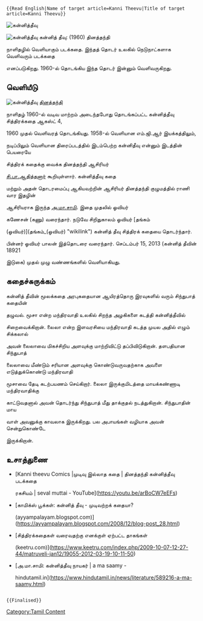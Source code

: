 ```{=mediawiki}
{{Read English|Name of target article=Kanni Theevu|Title of target article=Kanni Theevu}}
```
![கன்னித்தீவு ](கன்னித்தீவு3.png "கன்னித்தீவு ")
![கன்னித்தீவு](கன்னித்தீவு2.jpg "கன்னித்தீவு") கன்னித் தீவு: (1960) தினத்தந்தி
நாளிதழில் வெளியாகும் படக்கதை. இந்தத் தொடர் உலகில் நெடுநாட்களாக வெளிவரும் படக்கதை
எனப்படுகிறது. 1960-ல் தொடங்கிய இந்த தொடர் இன்னும் வெளிவருகிறது.

## வெளியீடு

![கன்னித்தீவு](Theevu2.jpg "கன்னித்தீவு") [தினத்தந்தி](தினத்தந்தி "wikilink")
நாளிதழ் 1960-ல் வடிவ மாற்றம் அடைந்தபோது தொடங்கப்பட்ட கன்னித்தீவு சித்திரக்கதை ஆகஸ்ட் 4,
1960 முதல் வெளிவரத் தொடங்கியது. 1958-ல் வெளியான எம்.ஜி.ஆர் இயக்கத்திலும்,
நடிப்பிலும் வெளியான திரைப்படத்தில் இடம்பெற்ற கன்னிதீவு என்னும் இடத்தின் பெயரையே
சித்திரக் கதைக்கு வைக்க தினத்தந்தி ஆசிரியர்
[சி.பா.ஆதித்தனார்](சி.பா.ஆதித்தனார் "wikilink") கூறியுள்ளார். கன்னித்தீவு கதை
மற்றும் அதன் தொடரமைப்பு ஆகியவற்றின் ஆசிரியர் தினத்தந்தி குழுமத்தில் ராணி வார இதழின்
ஆசிரியராக இருந்த [அ.மா.சாமி](அ.மா.சாமி "wikilink"). இதை முதலில் ஓவியர்
கணேசன் (கணு) வரைந்தார். நடுவே சிறிதுகாலம் ஓவியர் [தங்கம்
(ஓவியர்)](தங்கம்_(ஓவியர்) "wikilink") கன்னித் தீவு சித்திரக் கதையை தொடர்ந்தார்.
பின்னர் ஓவியர் பாலன் இத்தொடரை வரைந்தார். செப்டம்பர் 15, 2013 (கன்னித் தீவின் 18921
இடுகை) முதல் முழு வண்ணங்களில் வெளியாகியது.

## கதைச்சுருக்கம்

கன்னித் தீவின் மூலக்கதை அரபுகதையான ஆயிரத்தொரு இரவுகளில் வரும் சிந்துபாத் கதையின்
தழுவல். மூசா என்ற மந்திரவாதி உலகில் சிறந்த அழகிகளை கடத்தி கன்னித்தீவில்
சிறைவைக்கிறான். லைலா என்ற இளவரசியை மந்திரவாதி கடத்த முயல அதில் எழும் சிக்கலால்
அவன் லைலாவை மிகச்சிறிய அளவுக்கு மாற்றிவிட்டு தப்பிவிடுகிறான். தளபதியான சிந்துபாத்
லைலாவை மீண்டும் சரியான அளவுக்கு கொண்டுவருவதற்காக அவளை எடுத்துக்கொண்டு மந்திரவாதி
மூசாவை தேடி கடற்பயணம் செய்கிறார். லைலா இருக்குமிடத்தை மாயக்கண்ணாடி மந்திரவாதிக்கு
காட்டுவதனால் அவன் தொடர்ந்து சிந்துபாத் மீது தாக்குதல் நடத்துகிறான். சிந்துபாதின் மாய
வாள் அவனுக்கு காவலாக இருக்கிறது. பல அபாயங்கள் வழியாக அவன் சென்றுகொண்டே
இருக்கிறான்.

## உசாத்துணை

-   [Kanni theevu Comics \|முடிவு இல்லாத கதை \| தினத்தந்தி கன்னித்தீவு படக்கதை
    ரகசியம் \| seval muttai - YouTube](https://youtu.be/arBoCW7eEFs)
-   [காமிக்ஸ் பூக்கள்: கன்னித் தீவு - முடிவற்றக் கதையா?
    (ayyampalayam.blogspot.com)](https://ayyampalayam.blogspot.com/2008/12/blog-post_28.html)
-   [சித்திரக்கதைகள் வரைவதற்கு எனக்குள் ஏற்பட்ட தாகங்கள்
    (keetru.com)](https://www.keetru.com/index.php/2009-10-07-12-27-44/matruveli-jan12/19055-2012-03-19-10-11-50)
-   [அ.மா.சாமி: கன்னித்தீவு நாயகர் \| a ma saamy -
    hindutamil.in](https://www.hindutamil.in/news/literature/589216-a-ma-saamy.html)

```{=mediawiki}
{{Finalised}}
```
[Category:Tamil Content](Category:Tamil_Content "wikilink")
